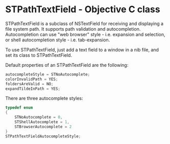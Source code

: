 # STPathTextField - Objective C class

STPathTextField is a subclass of NSTextField for receiving and displaying a file system path.  It supports path validation and autocompletion. Autocompletion can use "web browser" style - i.e. expansion and selection, or shell autocompletion style - i.e. tab-expansion.

To use STPathTextField, just add a text field to a window in a nib file, and set its class to STPathTextField.

Default properties of an STPathTextField are the following:

```objective-c
autocompleteStyle = STNoAutocomplete;
colorInvalidPath = YES;
foldersAreValid = NO;
expandTildeInPath = YES;
```

There are three autocomplete styles:

```objective-c
typedef enum
{
    STNoAutocomplete = 0,
    STShellAutocomplete = 1,
    STBrowserAutocomplete = 2
} 
STPathTextFieldAutocompleteStyle;

```